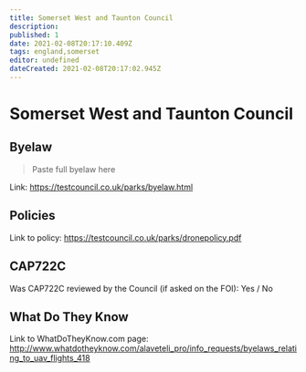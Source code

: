```yaml
---
title: Somerset West and Taunton Council
description:
published: 1
date: 2021-02-08T20:17:10.409Z
tags: england,somerset
editor: undefined
dateCreated: 2021-02-08T20:17:02.945Z
---
```


# Somerset West and Taunton Council


## Byelaw
> Paste full byelaw here

Link:
https://testcouncil.co.uk/parks/byelaw.html

## Policies
Link to policy:
https://testcouncil.co.uk/parks/dronepolicy.pdf

## CAP722C

Was CAP722C reviewed by the Council (if asked on the FOI): Yes / No

## What Do They Know

Link to WhatDoTheyKnow.com page:
http://www.whatdotheyknow.com/alaveteli_pro/info_requests/byelaws_relating_to_uav_flights_418

